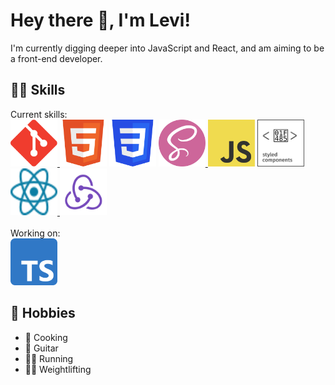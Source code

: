 # Hey there 👋, I'm Levi!

I'm currently digging deeper into JavaScript and React, and am aiming to be a front-end developer.

## 👨‍💻 Skills
Current skills:
<br>
<a href="https://git-scm.com/" target="_blank" rel="noreferrer" title="Git">
  <picture>
    <source media="(prefers-color-scheme: dark)" srcset="https://raw.githubusercontent.com/law973/law973/main/Git_Logo_White.svg">
    <source media="(prefers-color-scheme: light)" srcset="https://raw.githubusercontent.com/law973/law973/main/Git_Logo.svg">
    <img src="https://raw.githubusercontent.com/law973/law973/main/Git_Logo.svg" width="75" height="75" alt="Git Logo">
  </picture>
</a>
<a href="https://developer.mozilla.org/en-US/docs/Web/HTML" target="_blank" rel="noreferrer" title="HTML5"><img src="https://raw.githubusercontent.com/law973/law973/98c6fad6110dab5657fec66b17d3443b28c8808b/HTML5_Badge.svg" width="75" height="75" alt="HTML5 Badge" /></a>
<a href="https://developer.mozilla.org/en-US/docs/Web/CSS" target="_blank" rel="noreferrer" title="CSS3"><img src="https://raw.githubusercontent.com/law973/law973/main/CSS3_Badge.svg" width="75" height="75" alt="CSS3 Badge" /></a>
<a href="https://sass-lang.com/" target="_blank" rel="noreferrer" title="Sass">
  <picture>
    <source media="(prefers-color-scheme: dark)" srcset="https://raw.githubusercontent.com/law973/law973/main/Sass_Logo_White.svg">
    <source media="(prefers-color-scheme: light)" srcset="https://raw.githubusercontent.com/law973/law973/main/Sass_Logo.svg">
    <img src="https://raw.githubusercontent.com/law973/law973/main/Sass_Logo.svg" width="75" height="75" alt="Sass Logo" />
  </picture>
</a>
<a href="https://developer.mozilla.org/en-US/docs/Web/JavaScript" target="_blank" rel="noreferrer" title="JavaScript"><img src="https://raw.githubusercontent.com/law973/law973/main/JavaScript_Logo.svg" width="75" height="75" alt="JavaScript Logo" /></a>
<a href="https://styled-components.com" target="_blank" rel="noreferrer" title="styled-components">
  <picture>
    <source media="(prefers-color-scheme: dark)" srcset="https://raw.githubusercontent.com/law973/law973/059f3782a631d60e11df3f315829f4b45dd92dd3/Styled-Components_Logo_Dark_Mode.svg">
    <source media="(prefers-color-scheme: light)" srcset="https://raw.githubusercontent.com/law973/law973/1b7314e4f3175579460bc596859743faa2f24f17/Styled-Components_Logo.svg">
    <img src="https://raw.githubusercontent.com/law973/law973/1b7314e4f3175579460bc596859743faa2f24f17/Styled-Components_Logo.svg" width="75" height="75" alt="Styled-Components Logo">
  </picture>
</a>
<a href="https://react.dev" target="_blank" rel="noreferrer" title="React">
  <picture>
    <source media="(prefers-color-scheme: dark)" srcset="https://raw.githubusercontent.com/law973/law973/main/React_Logo_Dark_Mode.svg">
    <source media="(prefers-color-scheme: light)" srcset="https://raw.githubusercontent.com/law973/law973/main/React_Logo_Light_Mode.svg">
    <img src="https://raw.githubusercontent.com/law973/law973/main/React_Logo_Light_Mode.svg" width="75" height="75" alt="React Logo">
  </picture>
</a>
<a href="https://redux.js.org" target="_blank" rel="noreferrer" title="Redux">
  <picture>
    <source media="(prefers-color-scheme: dark)" srcset="https://raw.githubusercontent.com/law973/law973/7e190bea4fe48b10f08f4932c9c83bfc5697173a/Redux_Logo_Dark_Mode.svg">
    <source media="(prefers-color-scheme: light)" srcset="https://raw.githubusercontent.com/law973/law973/7e190bea4fe48b10f08f4932c9c83bfc5697173a/Redux_Logo_Light_Mode.svg">
    <img src="https://raw.githubusercontent.com/law973/law973/7e190bea4fe48b10f08f4932c9c83bfc5697173a/Redux_Logo_Light_Mode.svg" width="75" height="75" alt="Redux Logo">
  </picture>
</a>
<br><br>
Working on:
<br>
<a href="https://www.typescriptlang.org" target="_blank" rel="noreferrer" title="TypeScript">
  <picture>
    <source media="(prefers-color-scheme: dark)" srcset="https://raw.githubusercontent.com/law973/law973/main/TypeScript_Logo_Dark_Mode.svg">
    <source media="(prefers-color-scheme: light)" srcset="https://raw.githubusercontent.com/law973/law973/main/TypeScript_Logo_Light_Mode.svg">
    <img src="https://raw.githubusercontent.com/law973/law973/main/TypeScript_Logo_Light_Mode.svg" width="75" height="75" alt="TypeScript Logo">
  </picture>
</a>

## 🎨 Hobbies
- 🍳 Cooking
- 🎸 Guitar
- 🏃‍♂️ Running
- 🏋️‍♂️ Weightlifting
